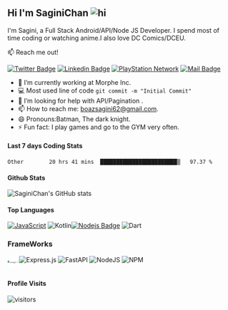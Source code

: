 ## Hi I'm SaginiChan <img src="https://user-images.githubusercontent.com/1303154/88677602-1635ba80-d120-11ea-84d8-d263ba5fc3c0.gif" width="28px" alt="hi">

I'm Sagini, a Full Stack Android/API/Node JS Developer. I spend most of time coding or watching anime.I also love DC Comics/DCEU.

:mailbox: Reach me out!

[![Twitter Badge](https://img.shields.io/badge/-@sag_ini-1ca0f1?style=flat&labelColor=1ca0f1&logo=twitter&logoColor=white&link=https://twitter.com/sag_ini)](https://twitter.com/sag_ini)
 [![Linkedin Badge](https://img.shields.io/badge/-sagini-0e76a8?style=flat&labelColor=0e76a8&logo=linkedin&logoColor=white)](https://www.linkedin.com/in/sagini-chan-025abb195/)
  [![PlayStation Network](https://img.shields.io/badge/PSN-%230070D1.svg?style=for-the-badge&logo=Playstation&logoColor=white)](https://www.instagram.com/sag.ini/) [![Mail Badge](https://img.shields.io/badge/-boazsagini62-c0392b?style=flat&labelColor=c0392b&logo=gmail&logoColor=white)](mailto:boazsagini62@gmail.com)

<!-- TODO: Add last video link -->

- 🔭 I’m currently working at Morphe Inc.
- :computer: Most used line of code `git commit -m "Initial Commit"`
- 🤔 I’m looking for help with API/Pagination .
- 📫 How to reach me: boazsagini62@gmail.com.
- 😄 Pronouns:Batman, The dark knight.
- ⚡ Fun fact: I play games and go to the GYM very often.

#### Last 7 days Coding Stats

<!--START_SECTION:waka-->

```text
Other        20 hrs 41 mins  ████████████████████████▒   97.37 %
```

<!--END_SECTION:waka-->

#### Github Stats

![SaginiChan's GitHub stats](https://github-readme-stats.vercel.app/api?username=SaginiChan&show_icons=true&theme=radical)


#### Top Languages

<!-- TODO: Make technologies links takes you to repositories -->

[![JavaScript](https://img.shields.io/badge/javascript-%23323330.svg?style=for-the-badge&logo=javascript&logoColor=%23F7DF1E)](#) ![Kotlin](https://img.shields.io/badge/kotlin-%230095D5.svg?style=for-the-badge&logo=kotlin&logoColor=white)[![Nodejs Badge](https://img.shields.io/badge/-Nodejs-3C873A?style=for-the-badge&labelColor=black&logo=node.js&logoColor=3C873A)](#) ![Dart](https://img.shields.io/badge/dart-%230175C2.svg?style=for-the-badge&logo=dart&logoColor=white)

### FrameWorks

![Express.js](https://img.shields.io/badge/express.js-%23404d59.svg?style=for-the-badge&logo=express&logoColor=%2361DAFB)
![FastAPI](https://img.shields.io/badge/FastAPI-005571?style=for-the-badge&logo=fastapi)
![NodeJS](https://img.shields.io/badge/node.js-6DA55F?style=for-the-badge&logo=node.js&logoColor=white)
<img align="left" alt="MongoDB" width="26px" src="https://raw.githubusercontent.com/github/explore/80688e429a7d4ef2fca1e82350fe8e3517d3494d/topics/mongodb/mongodb.png" />
![NPM](https://img.shields.io/badge/NPM-%23000000.svg?style=for-the-badge&logo=npm&logoColor=white)
<br />
<br />




#### Profile Visits 

![visitors](https://visitor-badge.glitch.me/badge?page_id=SaginiChan.SaginiChan)




<br >

